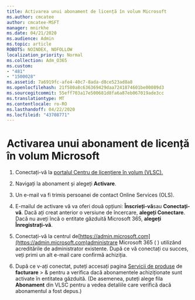 ```yaml
---
title: Activarea unui abonament de licență în volum Microsoft
ms.author: cmcatee
author: cmcatee-MSFT
manager: mnirkhe
ms.date: 04/21/2020
ms.audience: Admin
ms.topic: article
ROBOTS: NOINDEX, NOFOLLOW
localization_priority: Normal
ms.collection: Adm_O365
ms.custom:
- "481"
- "1500028"
ms.assetid: 7a6919fc-afe4-40c7-8ada-d8ce523ad8a8
ms.openlocfilehash: 21f580a8c636369429daa7241874601be00089d3
ms.sourcegitcommit: 55eff703a17e500681d8fa6a87eb067019ade3cc
ms.translationtype: MT
ms.contentlocale: ro-RO
ms.lasthandoff: 04/22/2020
ms.locfileid: "43708771"
---
```

# <a name="activating-a-microsoft-volume-license-subscription"></a>Activarea unui abonament de licență în volum Microsoft

1. Conectați-vă la [portalul Centru de licențiere în volum (VLSC).](https://go.microsoft.com/fwlink/p/?LinkId=329762)

2. Navigați la abonament și alegeți **Activare**.

3. Un e-mail va fi trimis persoanei de contact Online Services (OLS).

4. E-mailul de activare vă va oferi două opțiuni: **Înscrieți-vă**sau **Conectați-vă**. Dacă ați creat anterior o versiune de încercare, **alegeți Conectare**. Dacă nu aveți încă o entitate găzduită Microsoft 365, **alegeți Înregistrați-vă**.

5. Conectați-vă la centrul de[https://admin.microsoft.com](https://admin.microsoft.com)administrare Microsoft 365 ( ) utilizând acreditările de administrator existente. După ce vă conectați cu succes, veți primi un alt e-mail care confirmă achiziția.

6. După ce v-ați conectat, puteți accesați pagina [Servicii de produse](https://go.microsoft.com/fwlink/p/?linkid=842054) de **facturare** \> & pentru a verifica dacă abonamentele achiziționate sunt activate în entitatea găzduită. (De asemenea, puteți alege fila **Abonament** din VLSC pentru a vedea detaliile care verifică dacă abonamentul a fost depus.)